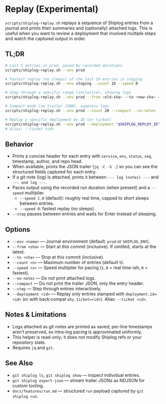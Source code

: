# Replay (Experimental)

`scripts/shiplog-replay.sh` replays a sequence of Shiplog entries from a journal and prints their summaries and (optionally) attached logs. This is useful when you want to review a deployment that involved multiple steps and watch the captured output in order.

## TL;DR

```bash
# Last 5 entries in prod, paced by recorded durations
scripts/shiplog-replay.sh --env prod

# Fastest replay (no sleeps) of the last 10 entries in staging
scripts/shiplog-replay.sh --env staging --count 10 --speed 0

# Step through a specific range (inclusive), showing logs
scripts/shiplog-replay.sh --env prod --from <old-sha> --to <new-sha> --step

# Compact mode (no trailer JSON), suppress logs
scripts/shiplog-replay.sh --env prod --count 20 --compact --no-notes

# Replay a specific deployment by ID (or ticket)
scripts/shiplog-replay.sh --env prod --deployment "$SHIPLOG_DEPLOY_ID" --speed 0
# alias: --ticket <id>
```

## Behavior

- Prints a concise header for each entry with `service`, `env`, `status`, `seq`, timestamp, author, and repo head.
- When available, prints the JSON trailer (`jq -C -S .`) so you can see the structured fields captured for each entry.
- If a git note (log) is attached, prints it between `--- log (notes) ---` and `--- end log ---`.
- Paces output using the recorded run duration (when present) and a `--speed` multiplier.
  - `--speed 1.0` (default): roughly real time, capped to short sleeps between entries.
  - `--speed 0`: fastest replay (no sleeps).
- `--step` pauses between entries and waits for Enter instead of sleeping.

## Options

- `--env <name>` — Journal environment (default: `prod` or `SHIPLOG_ENV`).
- `--from <sha>` — Start at this commit (inclusive). If omitted, starts at the latest.
- `--to <sha>` — Stop at this commit (inclusive).
- `--count <n>` — Maximum number of entries (default `5`).
- `--speed <x>` — Speed multiplier for pacing (`1.0` = real time-ish, `0` = fastest).
- `--no-notes` — Do not print attached logs.
- `--compact` — Do not print the trailer JSON, only the entry header.
- `--step` — Step through entries interactively.
- `--deployment <id>` — Replay only entries stamped with `deployment.id=<id>` (or with back‑compat `why.ticket=<id>`). Alias: `--ticket <id>`.

## Notes & Limitations

- Logs attached as git notes are printed as saved; per-line timestamps aren’t preserved, so intra-log pacing is approximated uniformly.
- This helper is read-only; it does not modify Shiplog refs or your repository state.
- Requires `jq` and `git`.

## See Also

- `git shiplog ls`, `git shiplog show` — inspect individual entries.
- `git shiplog export-json` — stream trailer JSONs as NDJSON for custom tooling.
- `docs/features/run.md` — structured `run` payload captured by `git shiplog run`.
